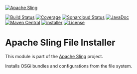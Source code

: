 [![Apache Sling](https://sling.apache.org/res/logos/sling.png)](https://sling.apache.org)

&#32;[![Build Status](https://ci-builds.apache.org/job/Sling/job/modules/job/sling-org-apache-sling-installer-provider-file/job/master/badge/icon)](https://ci-builds.apache.org/job/Sling/job/modules/job/sling-org-apache-sling-installer-provider-file/job/master/)&#32;[![Coverage](https://sonarcloud.io/api/project_badges/measure?project=apache_sling-org-apache-sling-installer-provider-file&metric=coverage)](https://sonarcloud.io/dashboard?id=apache_sling-org-apache-sling-installer-provider-file)&#32;[![Sonarcloud Status](https://sonarcloud.io/api/project_badges/measure?project=apache_sling-org-apache-sling-installer-provider-file&metric=alert_status)](https://sonarcloud.io/dashboard?id=apache_sling-org-apache-sling-installer-provider-file)&#32;[![JavaDoc](https://www.javadoc.io/badge/org.apache.sling/org.apache.sling.installer.provider.file.svg)](https://www.javadoc.io/doc/org.apache.sling/org.apache.sling.installer.provider.file)&#32;[![Maven Central](https://maven-badges.herokuapp.com/maven-central/org.apache.sling/org.apache.sling.installer.provider.file/badge.svg)](https://search.maven.org/#search%7Cga%7C1%7Cg%3A%22org.apache.sling%22%20a%3A%22org.apache.sling.installer.provider.file%22)&#32;[![installer](https://sling.apache.org/badges/group-installer.svg)](https://github.com/apache/sling-aggregator/blob/master/docs/groups/installer.md) [![License](https://img.shields.io/badge/License-Apache%202.0-blue.svg)](https://www.apache.org/licenses/LICENSE-2.0)

# Apache Sling File Installer

This module is part of the [Apache Sling](https://sling.apache.org) project.

Installs OSGi bundles and configurations from the file system.
